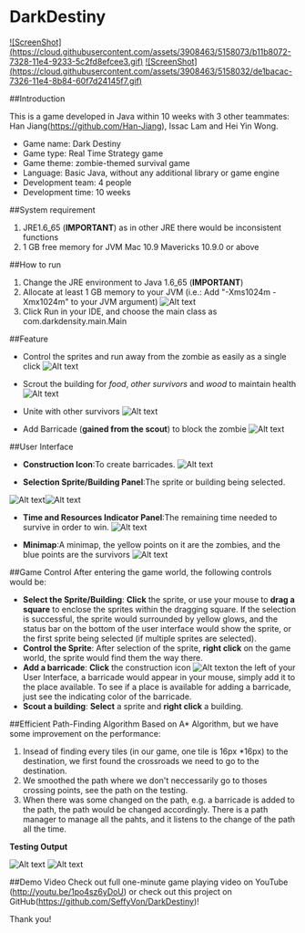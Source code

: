 DarkDestiny
===========
[![ScreenShot] (https://cloud.githubusercontent.com/assets/3908463/5158073/b11b8072-7328-11e4-9233-5c2fd8efcee3.gif)](http://youtu.be/1po4sz6yDoU.)
[![ScreenShot] (https://cloud.githubusercontent.com/assets/3908463/5158032/de1bacac-7326-11e4-8b84-60f7d24145f7.gif)](http://youtu.be/1po4sz6yDoU.)

##Introduction

This is a game developed in Java within 10 weeks with 3 other teammates: Han Jiang(https://github.com/Han-Jiang), Issac Lam and Hei Yin Wong.

* Game name: Dark Destiny
* Game type: Real Time Strategy game
* Game theme: zombie-themed survival game
* Language: Basic Java, without any additional library or game engine
* Development team: 4 people
* Development time: 10 weeks


##System requirement
1. JRE1.6_65 (**IMPORTANT**) as in other JRE there would be inconsistent functions
2. 1 GB free memory for JVM Mac 10.9 Mavericks 10.9.0 or above


##How to run
1. Change the JRE environment to Java 1.6_65 (**IMPORTANT**)
2. Allocate at least 1 GB memory to your JVM (i.e.: Add "-Xms1024m -Xmx1024m" to your JVM argument)
![Alt text](https://cloud.githubusercontent.com/assets/3908463/5157979/860e1a56-7324-11e4-9160-ebefef13ad25.png "configuration")
3. Click Run in your IDE, and choose the main class as com.darkdensity.main.Main

##Feature
* Control the sprites and run away from the zombie as easily as a single click
![Alt text](https://cloud.githubusercontent.com/assets/3908463/5158176/deb42a54-732b-11e4-975e-8714cc95684a.png "basic scene")

* Scrout the building for *food*, *other survivors* and *wood* to maintain health
![Alt text](https://cloud.githubusercontent.com/assets/3908463/5158143/f4d29650-732a-11e4-9bc2-442173c9b67e.png "scout building")

* Unite with other survivors
![Alt text](https://cloud.githubusercontent.com/assets/3908463/5158151/2a2a8d9e-732b-11e4-85b4-f95c293517cc.png "other survivors")

* Add Barricade (**gained from the scout**) to block the zombie
![Alt text](https://cloud.githubusercontent.com/assets/3908463/5158069/8a7cee88-7328-11e4-89a7-dbbd0a6f5270.png "block the zombie")

##User Interface
* **Construction Icon**:To create barricades.
![Alt text](https://cloud.githubusercontent.com/assets/3908463/5158423/4b337f9c-7334-11e4-948c-b8d68682f024.png "Construction Icon")

* **Selection Sprite/Building Panel**:The sprite or building being selected.

![Alt text](https://cloud.githubusercontent.com/assets/3908463/5158461/78eef49c-7335-11e4-8356-499698258a28.png "Selection Sprite/Building Panel 1")![Alt text](https://cloud.githubusercontent.com/assets/3908463/5158458/78e698d8-7335-11e4-8ce3-f34be1c120f8.png "Selection Sprite/Building Panel 2")

* **Time and Resources Indicator Panel**:The remaining time needed to survive in order to win. 
![Alt text](https://cloud.githubusercontent.com/assets/3908463/5158459/78e7eddc-7335-11e4-8f0e-8a95d2c105c8.png "Time and Resources Indicator Panel")

* **Minimap**:A minimap, the yellow points on it are the zombies, and the blue points are the survivors
![Alt text](https://cloud.githubusercontent.com/assets/3908463/5158460/78e8a448-7335-11e4-838b-4ac725116302.png "Minimap")

##Game Control
After entering the game world, the following controls would be:
* **Select the Sprite/Building**: **Click** the sprite, or use your mouse to **drag a square** to enclose the sprites within the dragging square. If the selection is successful, the sprite would surrounded by yellow glows, and the status bar on the bottom of the user interface would show the sprite, or the first sprite being selected (if multiple sprites are selected).
* **Control the Sprite**: After selection of the sprite, **right click** on the game world, the sprite would find them the way there.
* **Add a barricade**: **Click** the construction icon ![Alt text](https://cloud.githubusercontent.com/assets/3908463/5158423/4b337f9c-7334-11e4-948c-b8d68682f024.png "construction icon")on the left of your User Interface, a barricade would appear in your mouse, simply add it to the place available. To see if a place is available for adding a barricade, just see the indicating color of the barricade.
* **Scout a building**: **Select** a sprite and **right click** a building.


##Efficient Path-Finding Algorithm
Based on A* Algorithm, but we have some improvement on the performance:
1. Insead of finding every tiles (in our game, one tile is 16px *16px) to the destination, we first found the crossroads we need to go to the destination.
2. We smoothed the path where we don't neccessarily go to thoses crossing points, see the path on the testing. 
3. When there was some changed on the path, e.g. a barricade is added to the path, the path would be changed accordingly. There is a path manager to manage all the pahts, and it listens to the change of the path all the time.

**Testing Output**

![Alt text](https://cloud.githubusercontent.com/assets/3908463/5158058/4de779c0-7328-11e4-97c2-09c62f68bb3b.png "A* test 1")
![Alt text](https://cloud.githubusercontent.com/assets/3908463/5158059/51829ef2-7328-11e4-8400-88758e6766f1.png "A* test 2")



##Demo Video
Check out full one-minute game playing video on YouTube (http://youtu.be/1po4sz6yDoU) or check out this project on GitHub(https://github.com/SeffyVon/DarkDestiny)!

Thank you!

